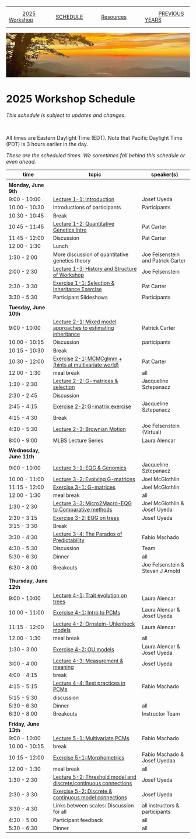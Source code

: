 |        |        |        |    |
|--------|---------------------------------------------|--------------------|------------------------------------------|
| &nbsp;&nbsp;&nbsp;&nbsp;&nbsp;&nbsp;&nbsp;&nbsp;&nbsp; [2025 Workshop](/index.html) &nbsp;&nbsp;&nbsp;&nbsp;&nbsp;&nbsp;&nbsp;&nbsp;&nbsp; | &nbsp;&nbsp;&nbsp;&nbsp;&nbsp;&nbsp;&nbsp;&nbsp;&nbsp;&nbsp;&nbsp;&nbsp; [SCHEDULE](/2025/schedule.html) &nbsp;&nbsp;&nbsp;&nbsp;&nbsp;&nbsp;&nbsp;&nbsp;&nbsp; | &nbsp;&nbsp;&nbsp;&nbsp;&nbsp;&nbsp;&nbsp;&nbsp;&nbsp;&nbsp;&nbsp;&nbsp; [Resources](/2025/resources.html) &nbsp;&nbsp;&nbsp;&nbsp;&nbsp;&nbsp;&nbsp;&nbsp;&nbsp; | &nbsp;&nbsp;&nbsp;&nbsp;&nbsp;&nbsp;&nbsp;&nbsp;&nbsp; [PREVIOUS YEARS](/2025/previous.html) &nbsp;&nbsp;&nbsp;&nbsp;&nbsp;&nbsp; |


<div align="left">
<img src="/media/SWVirginiaMtns.jpg" alt="[Southwest Virginia mountains]">
</div>

# 2025 Workshop Schedule #

_This schedule is subject to updates and changes._

&nbsp;


All times are Eastern Daylight Time (EDT).  Note that Pacific Daylight Time (PDT) is 3 hours earlier in the day.

<em>These are the scheduled times.  We sometimes fall behind this schedule or even ahead.</em>

| time | topic  |  speaker(s) |
|---------|-------------|------------------|
| | | |
| **Monday, June 9th**  |   |    |   
| 9:00 - 10:00 | [Lecture 1-1: Introduction](/2025/lecture1-1.html) | Josef Uyeda |
| 10:00 - 10:30 | Introductions of participants | Participants |
| 10:30 - 10:45 | Break |  | 
| 10:45 - 11:45 | [Lecture 1-2: Quantitative Genetics Intro](/2025/lecture1-2.html) | Pat Carter |
| 11:45 - 12:00 | Discussion | Pat Carter |
| 12:00 - 1:30 | Lunch | |
| 1:30 - 2:00 | More discussion of quantitative genetics theory | Joe Felsenstein and Patrick Carter |
| 2:00 - 2:30 | [Lecture 1-3: History and Structure of Workshop](/2025/lecture1-3.html) | Joe Felsenstein |
| 2:30 - 3:30 | [Exercise 1-1: Selection & Inheritance Exercise](/2025/exercise1-1.html)| Pat Carter |
| 3:30 - 5:30 | Participant Slideshows | Participants |
|  |  |  |
| **Tuesday, June 10th** | | |
| 9:00 - 10:00 | [Lecture 2-1:  Mixed model approaches to estimating inheritance](/2025/lecture2-1.html) | Patrick Carter | 
| 10:00 - 10:15 | Discussion | participants |
| 10:15 - 10:30 | Break | |
| 10:30 - 12:00 | [Exercise 2-1: MCMCglmm + (hints at multivariate world)](/2025/exercise2-1.html) | Pat Carter |
| 12:00 - 1:30 | meal break | all |
| 1:30 - 2:30 | [Lecture 2-2: G-matrices & selection](/2025/lecture2-2.html) | Jacqueline Sztepanacz | 
| 2:30 - 2:45 | Discussion | | 
| 2:45 - 4:15 | [Exercise 2-2: G-matrix exercise](/2025/exercise2-2.html) | Jacqueline Sztepanacz  |
| 4:15 - 4:30 | Break | |
| 4:30 - 5:30 | [Lecture 2-3: Brownian Motion](/2025/lecture2-3.html) | Joe Felsenstein (Virtual) | 
| 8:00 - 9:00 | MLBS Lecture Series | Laura Alencar | 
| | | |
| **Wednesday, June 11th** | | |
| 9:00 - 10:00 | [Lecture 3-1:  EQG & Genomics](/2025/lecture3-1.html) | Jacqueline Sztepanacz |
| 10:00 - 11:00 | [Lecture 3-2: Evolving G-matrices](/2025/lecture3-2.html) | Joel McGlothlin | 
| 11:15 - 12:00 | [Exercise 3-1: G-matrices](/2025/exercise3-1.html) | Joel McGlothlin |
| 12:00 - 1:30 | meal break | all |
| 1:30 - 2:30 | [Lecture 3-3: Micro2Macro-EQG to Comparative methods](/2025/exercise3-1.html) | Joel McGlothlin & Josef Uyeda | 
| 2:30 - 3:15 | [Exercise 3-2: EQG on trees](/2025/exercise3-2.html) | Josef Uyeda |
| 3:15 - 3:30 | Break | | 
| 3:30 - 4:30 | [Lecture 3-4: The Paradox of Predictability](/2025/lecture3-4.html) | Fabio Machado |
| 4:30 - 5:30 | Discussion | Team |
| 5:30 - 6:30 | Dinner | all |
| 6:30 - 8:00 | Breakouts | Joe Felsenstein & Stevan J Arnold | 
| | | |
| **Thursday, June 12th** | | |
| 9:00 - 10:00 | [Lecture 4-1: Trait evolution on trees](/2025/lecture4-1.html) | Laura Alencar |
| 10:00 - 11:00 |[Exercise 4-1: Intro to PCMs](/2025/exercise4-1.html)| Laura Alencar & Josef Uyeda |
| 11:15 - 12:00 | [Lecture 4-2: Ornstein-Uhlenbeck models](/2025/lecture4-2.html) | Laura Alencar |
| 12:00 - 1:30 | meal break | all |
| 1:30 - 3:00 | [Exercise 4-2: OU models](/2025/exercise4-2.html) | Laura Alencar & Josef Uyeda | 
| 3:00 - 4:00 | [Lecture 4-3: Measurement & meaning](/2025/lecture4-3.html) | Josef Uyeda |
| 4:00 - 4:15 | break | |
| 4:15 - 5:15 | [Lecture 4-4: Best practices in PCMs](/2025/lecture4-4.html) | Fabio Machado |
| 5:15 - 5:30 | discussion | |
| 5:30 - 6:30 | Dinner | all |
| 6:30 - 8:00 | Breakouts | Instructor Team | 
| | | |
| **Friday, June 13th** | | |
| 9:00 - 10:00 | [Lecture 5-1: Multivariate PCMs](/2025/lecture5-1.html) | Fabio Machado |
| 10:00 - 10:15 | break | | 
| 10:15 - 12:00 | [Exercise 5-1: Morphometrics](/2025/exercise5-1.html) | Fabio Machado & Josef Uyedaa|
| 12:00 - 1:30 | meal break | all |
| 1:30 - 2:30 | [Lecture 5-2: Threshold model and discrete/continuous connections](/2025/lecture5-2.html) | Josef Uyeda
| 2:30 - 3:30 | [Exercise 5-2: Discrete & continuous model connections](/2025/exercise5-2.html) | Josef Uyeda |
| 3:30 - 4:30 | Links between scales: Discussion for all | all instructors & participants |
| 4:30 - 5:00 | Participant feedback | all |
| 5:30 - 6:30 | Dinner | all |

